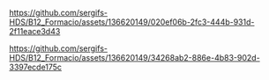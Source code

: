 https://github.com/sergifs-HDS/B12_Formacio/assets/136620149/020ef06b-2fc3-444b-931d-2f11eace3d43



https://github.com/sergifs-HDS/B12_Formacio/assets/136620149/34268ab2-886e-4b83-902d-3397ecde175c

